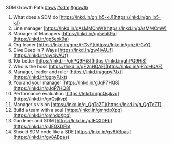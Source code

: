 SDM Growth Path [#aws](https://www.linkedin.com/feed/hashtag/?keywords=aws&highlightedUpdateUrns=urn%3Ali%3Aactivity%3A7022361393425248256) [#sdm](https://www.linkedin.com/feed/hashtag/?keywords=sdm&highlightedUpdateUrns=urn%3Ali%3Aactivity%3A7022361393425248256) [#growth](https://www.linkedin.com/feed/hashtag/?keywords=growth&highlightedUpdateUrns=urn%3Ali%3Aactivity%3A7022361393425248256)  
  
1. What does a SDM do [https://lnkd.in/gn_b5-kJ](https://lnkd.in/gn_b5-kJ)  
2. Line manager [https://lnkd.in/gAsMMCmW](https://lnkd.in/gAsMMCmW)  
3. Manager of Managers [https://lnkd.in/gp5ebk9a](https://lnkd.in/gp5ebk9a)  
4. Org leader [https://lnkd.in/gmzA-GvY](https://lnkd.in/gmzA-GvY)  
5. Dive Deep in 7 Ways [https://lnkd.in/gw4jvAUf](https://lnkd.in/gw4jvAUf)  
6. 10x better [https://lnkd.in/ghPQ9Hi8](https://lnkd.in/ghPQ9Hi8)  
7. Who is the boss [https://lnkd.in/gF2cHQAE](https://lnkd.in/gF2cHQAE)  
8. Manager, leader and ruler [https://lnkd.in/ggpyPJxt](https://lnkd.in/ggpyPJxt)  
9. You and your manager [https://lnkd.in/gJqP7HQ8](https://lnkd.in/gJqP7HQ8)  
10. Performance evaluation [https://lnkd.in/gnQsjkvp](https://lnkd.in/gnQsjkvp)  
11. Manager's vision [https://lnkd.in/g_QgTcZT](https://lnkd.in/g_QgTcZT)  
12. Build a team with a soul [https://lnkd.in/gmhdpXpq](https://lnkd.in/gmhdpXpq)  
13. Gardener and SDM [https://lnkd.in/gJEQXDFb](https://lnkd.in/gJEQXDFb)  
14. Should SDM code like a SDE [https://lnkd.in/gv8ABpas](https://lnkd.in/gv8ABpas)